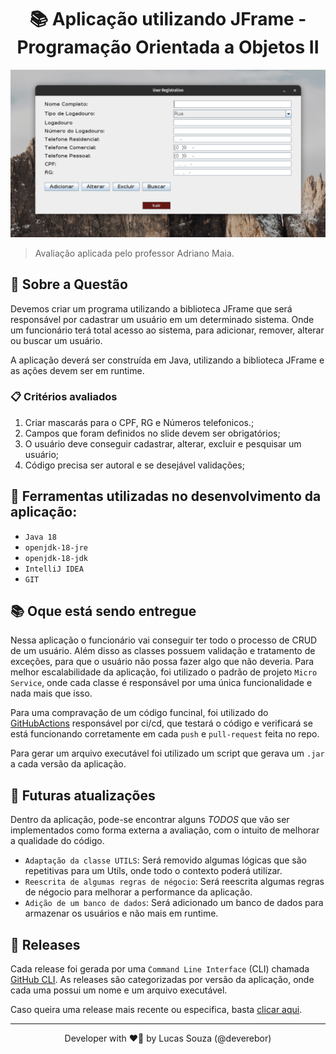<h1 align="center">📚 Aplicação utilizando JFrame - Programação Orientada a Objetos II</h1>

<p align="center">

![app overview](./.github/assets/images/2022-05-07_17-48.png)

</p>

> Avaliação aplicada pelo professor Adriano Maia.

## 📢 Sobre a Questão

Devemos criar um programa utilizando a biblioteca JFrame que será responsável por cadastrar um usuário 
em um determinado sistema. Onde um funcionário terá total acesso ao sistema, para adicionar, remover, alterar ou buscar um usuário.

A aplicação deverá ser construída em Java, utilizando a biblioteca JFrame e as ações devem ser em runtime.

### 📋 Critérios avaliados

1. Criar mascarás para o CPF, RG e Números telefonicos.;
2. Campos que foram definidos no slide devem ser obrigatórios;
3. O usuário deve conseguir cadastrar, alterar, excluir e pesquisar um usuário;
4. Código precisa ser autoral e se desejável validações;

## 🎯 Ferramentas utilizadas no desenvolvimento da aplicação:

- `Java 18`
- `openjdk-18-jre`
- `openjdk-18-jdk`
- `IntelliJ IDEA`
- `GIT`

## 📚 Oque está sendo entregue

Nessa aplicação o funcionário vai conseguir ter todo o processo de CRUD de um usuário.
Além disso as classes possuem validação e tratamento de exceções, para que o usuário não possa fazer algo que não deveria.
Para melhor escalabilidade da aplicação, foi utilizado o padrão de projeto `Micro Service`,
onde cada classe é responsável por uma única funcionalidade e nada mais que isso.

Para uma compravação de um código funcinal, foi utilizado do [GitHubActions](https://github.com/features/actions) responsável por ci/cd,
que testará o código e verificará se está funcionando corretamente em cada `push` e `pull-request` feita no repo.

Para gerar um arquivo executável foi utilizado um script que gerava um `.jar` a cada versão da aplicação.

## 🦥 Futuras atualizações

Dentro da aplicação, pode-se encontrar alguns _TODOS_ que vão ser implementados como forma externa a avaliação, com 
o intuito de melhorar a qualidade do código.

- `Adaptação da classe UTILS`: Será removido algumas lógicas que são repetitivas para um Utils, onde todo o contexto 
  poderá utilizar.
- `Reescrita de algumas regras de négocio`: Será reescrita algumas regras de négocio para melhorar a performance da aplicação.
- `Adição de um banco de dados`: Será adicionado um banco de dados para armazenar os usuários e não mais em runtime.

## 🚀 Releases

Cada release foi gerada por uma `Command Line Interface` (CLI) chamada [GitHub CLI](https://cli.github.com/).
As releases são categorizadas por versão da aplicação, onde cada uma possui um nome e um arquivo executável.

Caso queira uma release mais recente ou especifica, basta [clicar aqui](https://github.com/deverebor/jframe-user-registration/releases/).

---

<p align='center'>
  Developer with ❤️‍🔥 by Lucas Souza (@deverebor)
</p>
